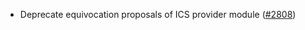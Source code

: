 - Deprecate equivocation proposals of ICS provider module ([\#2808](https://github.com/cosmos/gaia/pull/2808))